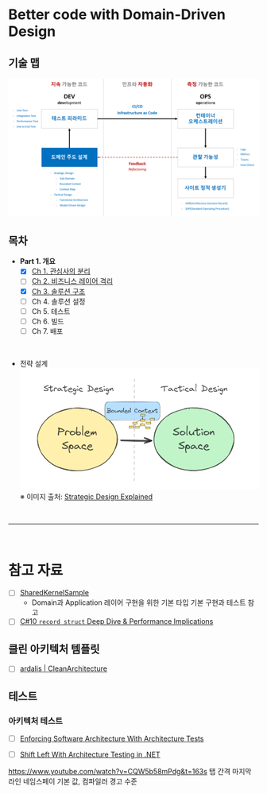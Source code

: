 # Better code with Domain-Driven Design

## 기술 맵
![](./.images/TechMap.png)

## 목차
- **Part 1. 개요**
  - [x] [Ch 1. 관심사의 분리](./Part01-Overview/Ch01-SoC/)
  - [ ] [Ch 2. 비즈니스 레이어 격리](./Part01-Overview/ch02-BizLayerIsolation/)
  - [x] [Ch 3. 솔루션 구조](./Part01-Overview/Ch03-SolutionStructure/)
  - [ ] Ch 4. 솔루션 설정
  - [ ] Ch 5. 테스트
  - [ ] Ch 6. 빌드
  - [ ] Ch 7. 배포

<br/>

- 전략 설계
  ![](./.images/problemspace-and-solutionspace.png)  
  ※ 이미지 출처: [Strategic Design Explained](https://miro.medium.com/v2/resize:fit:1400/format:webp/1*vJzxC1yeMtIKxuk-8Fj8YA.png)

<br/>

---

<br/>

# 참고 자료
- [ ] [SharedKernelSample](https://github.com/NimblePros/SharedKernelSample)
  - Domain과 Application 레이어 구현을 위한 기본 타입 기본 구현과 테스트 참고
- [ ] [C#10 `record struct` Deep Dive & Performance Implications](https://nietras.com/2021/06/14/csharp-10-record-struct/)

## 클린 아키텍처 템플릿
- [ ] [ardalis | CleanArchitecture](https://github.com/ardalis/CleanArchitecture)

## 테스트
### 아키텍처 테스트
- [ ] [Enforcing Software Architecture With Architecture Tests](https://www.milanjovanovic.tech/blog/enforcing-software-architecture-with-architecture-tests)
- [ ] [Shift Left With Architecture Testing in .NET](https://www.milanjovanovic.tech/blog/shift-left-with-architecture-testing-in-dotnet)


https://www.youtube.com/watch?v=CQW5b58mPdg&t=163s
탭 간격
마지막 라인
네임스페이 기본 값, 컴파일러 경고 수준